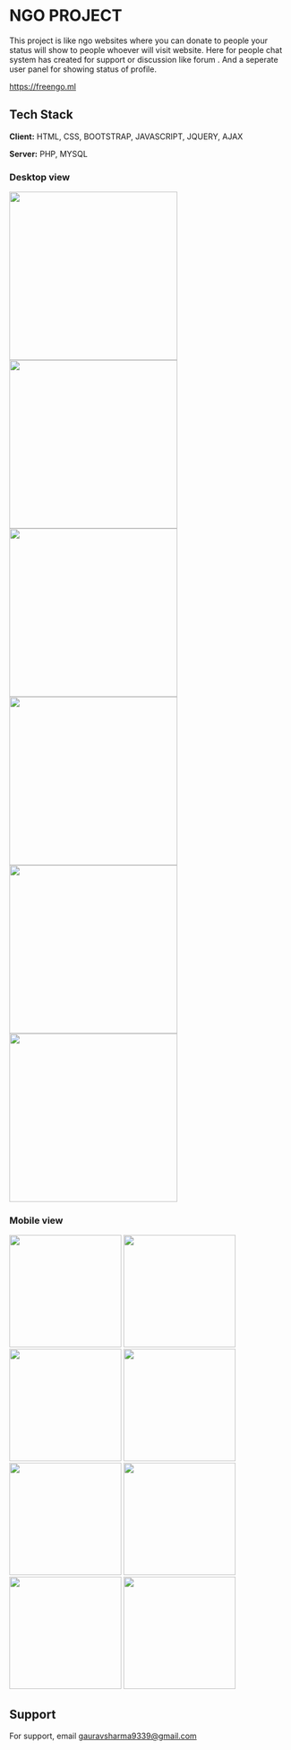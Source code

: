 # NGO PROJECT

This project is like ngo websites where you can donate to people your status will show to people whoever will visit website.
Here for people chat system has created for support or discussion like forum .
And a seperate user panel for showing status of profile.

https://freengo.ml

## Tech Stack

**Client:** HTML, CSS, BOOTSTRAP, JAVASCRIPT, JQUERY, AJAX

**Server:** PHP, MYSQL



### Desktop view

<p>
<img src="https://freengo.ml/projectimages/16.png" width="300px;">
<img src="https://freengo.ml/projectimages/15.png" width="300px;"> 
<img src="https://freengo.ml/projectimages/11.png" width="300px;"> 
<img src="https://freengo.ml/projectimages/12.png" width="300px;">
<img src="https://freengo.ml/projectimages/13.png" width="300px;"> 
<img src="https://freengo.ml/projectimages/14.png" width="300px;">
</p>







### Mobile view
<p>
<img src="https://freengo.ml/projectimages/1.jpg" width="200px;">
<img src="https://freengo.ml/projectimages/4.jpg" width="200px;"> 
<img src="https://freengo.ml/projectimages/5.jpg" width="200px;"> 
<img src="https://freengo.ml/projectimages/6.jpg" width="200px;">
<img src="https://freengo.ml/projectimages/7.jpg" width="200px;"> 
<img src="https://freengo.ml/projectimages/8.jpg" width="200px;"> 
<img src="https://freengo.ml/projectimages/9.jpg" width="200px;">
<img src="https://freengo.ml/projectimages/10.jpg" width="200px;"> 
</p>




## Support

For support, email gauravsharma9339@gmail.com
